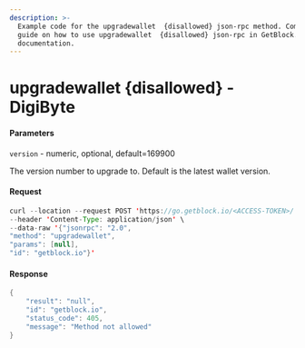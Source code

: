 ```yaml
---
description: >-
  Example code for the upgradewallet  {disallowed} json-rpc method. Сomplete
  guide on how to use upgradewallet  {disallowed} json-rpc in GetBlock.io Web3
  documentation.
---
```


# upgradewallet {disallowed} - DigiByte

#### Parameters

`version` - numeric, optional, default=169900

The version number to upgrade to. Default is the latest wallet version.

#### Request

```java
curl --location --request POST 'https://go.getblock.io/<ACCESS-TOKEN>/' \
--header 'Content-Type: application/json' \ 
--data-raw '{"jsonrpc": "2.0",
"method": "upgradewallet",
"params": [null],
"id": "getblock.io"}'
```

#### Response

```java
{
    "result": "null",
    "id": "getblock.io",
    "status_code": 405,
    "message": "Method not allowed"
}
```

